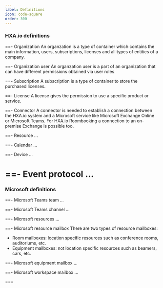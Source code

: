 ```yaml
---
label: Definitions
icon: code-square
order: 300
---
```


### HXA.io definitions

==- Organization
An organzation is a type of container which contains the main information, users, subscriptions, licenses and all types of entities of a company.

==- Organization user
An organzation user is a part of an organization that can have different permissions obtained via user roles.

==- Subscription
A subscription is a type of container to store the purchased licenses.

==- License
A license gives the permission to use a specific product or service.

==- Connector
A connector is needed to establish a connection between the HXA.io system and a Microsoft service like Microsoft Exchange Online or Microsoft Teams. For HXA.io Roombooking a connection to an on-premise Exchange is possible too.

==- Resource
...

==- Calendar
...

==- Device
...

==- Event protocol
...
===


### Microsoft definitions

==- Microsoft Teams team
...

==- Microsoft Teams channel
...

==- Microsoft resources
...

==- Microsoft resource mailbox
There are two types of resource mailboxes:
- Room mailboxes: location specific resources such as conference rooms, auditoriums, etc. 
- Equipment mailboxes: not location specific resources such as beamers, cars, etc.



==- Microsoft equipment mailbox
...

==- Microsoft workspace mailbox
...

===
